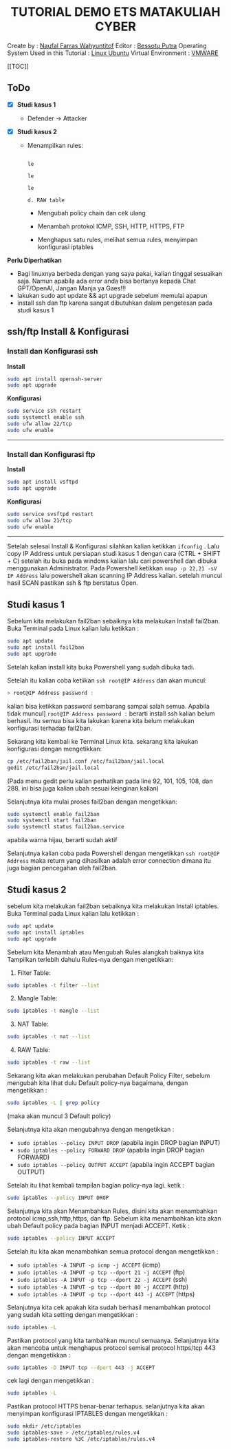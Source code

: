 <h1 align="center">TUTORIAL DEMO ETS MATAKULIAH CYBER</h1>

Create by : [Naufal Farras Wahyuntitof](https://github.com/Farrszzz)
Editor : [Bessotu Putra](https://github.com/ItokROCY)
Operating System Used in this Tutorial : [Linux Ubuntu](https://ubuntu.com/)
Virtual Environment : [VMWARE](https://www.vmware.com/)

[[TOC]]

## ToDo

- [x] **Studi kasus 1**
  - Defender -> Attacker
- [x] **Studi kasus 2**

  - Menampilkan rules:

    ```

    le

    le

    le

    d. RAW table
    ```

    - Mengubah policy chain dan cek ulang

    - Menambah protokol ICMP, SSH, HTTP, HTTPS, FTP

    - Menghapus satu rules, melihat semua rules, menyimpan konfigurasi iptables

**Perlu Diperhatikan**

- Bagi linuxnya berbeda dengan yang saya pakai, kalian tinggal sesuaikan saja. Namun apabila ada error anda bisa bertanya kepada Chat GPT/OpenAI, Jangan Manja ya Gaes!!!
- lakukan sudo apt update && apt upgrade sebelum memulai apapun
- install ssh dan ftp karena sangat dibutuhkan dalam pengetesan pada studi kasus 1

## ssh/ftp Install & Konfigurasi

### Install dan Konfigurasi ssh

**Install**

```bash
sudo apt install openssh-server
sudo apt upgrade
```

**Konfigurasi**

```bash
sudo service ssh restart
sudo systemctl enable ssh
sudo ufw allow 22/tcp
sudo ufw enable
```

---

### Install dan Konfigurasi ftp

**Install**

```bash
sudo apt install vsftpd
sudo apt upgrade
```

**Konfigurasi**

```bash
sudo service svsftpd restart
sudo ufw allow 21/tcp
sudo ufw enable
```

---

Setelah selesai Install & Konfigurasi silahkan kalian ketikkan `ifconfig` . Lalu copy IP Address untuk persiapan studi kasus 1 dengan cara (CTRL + SHIFT + C) setelah itu buka pada windows kalian lalu cari powershell dan dibuka menggunakan Administrator. Pada Powershell ketikkan `nmap -p 22,21 -sV IP Address` lalu powershell akan scanning IP Address kalian. setelah muncul hasil SCAN pastikan ssh & ftp berstatus Open.

## Studi kasus 1

Sebelum kita melakukan fail2ban sebaiknya kita melakukan Install fail2ban.
Buka Terminal pada Linux kalian lalu ketikkan :

```bash
sudo apt update
sudo apt install fail2ban
sudo apt upgrade
```

Setelah kalian install kita buka Powershell yang sudah dibuka tadi.

Setelah itu kalian coba ketiikan `ssh root@IP Address` dan akan muncul:

```powershell
> root@IP Address password :
```

kalian bisa ketikkan password sembarang sampai salah semua. Apabila tidak muncul]
`root@IP Address password :` berarti install ssh kalian belum berhasil.
Itu semua bisa kita lakukan karena kita belum melakukan konfigurasi terhadap fail2ban.

Sekarang kita kembali ke Terminal Linux kita. sekarang kita lakukan konfigurasi dengan mengetikkan:

```bash
cp /etc/fail2ban/jail.conf /etc/fail2ban/jail.local
gedit /etc/fail2ban/jail.local
```

(Pada menu gedit perlu kalian perhatikan pada line 92, 101, 105, 108, dan 288. ini bisa juga kalian ubah sesuai keinginan kalian)

Selanjutnya kita mulai proses fail2ban dengan mengetikkan:

```bash
sudo systemctl enable fail2ban
sudo systemctl start fail2ban
sudo systemctl status fail2ban.service
```

apabila warna hijau, berarti sudah aktif

Selanjutnya kalian coba pada Powershell dengan mengetikkan `ssh root@IP Address` maka return yang dihasilkan adalah error connection dimana itu juga bagian pencegahan oleh fail2ban.

## Studi kasus 2

sebelum kita melakukan fail2ban sebaiknya kita melakukan Install iptables.
Buka Terminal pada Linux kalian lalu ketikkan :

```bash
sudo apt update
sudo apt install iptables
sudo apt upgrade
```

Sebelum kita Menambah atau Mengubah Rules alangkah baiknya kita Tampilkan terlebih dahulu Rules-nya dengan mengetikkan:

1. Filter Table:

```bash
sudo iptables -t filter --list
```

2. Mangle Table:

```bash
sudo iptables -t mangle --list
```

3. NAT Table:

```bash
sudo iptables -t nat --list
```

4. RAW Table:

```bash
sudo iptables -t raw --list
```

Sekarang kita akan melakukan perubahan Default Policy Filter, sebelum mengubah kita lihat dulu Default policy-nya bagaimana, dengan mengetikkan :

```bash
sudo iptables -L | grep policy
```

(maka akan muncul 3 Default policy)

Selanjutnya kita akan mengubahnya dengan mengetikkan :

- `sudo iptables --policy INPUT DROP` (apabila ingin DROP bagian INPUT)
- `sudo iptables --policy FORWARD DROP` (apabila ingin DROP bagian FORWARD)
- `sudo iptables --policy OUTPUT ACCEPT` (apabila ingin ACCEPT bagian OUTPUT)

Setelah itu lihat kembali tampilan bagian policy-nya lagi. ketik :

```bash
sudo iptables --policy INPUT DROP
```

Selanjutnya kita akan Menambahkan Rules, disini kita akan menambahkan protocol icmp,ssh,http,https, dan ftp. Sebelum kita menambahkan kita akan ubah Default policy pada bagian INPUT menjadi ACCEPT. Ketik :

```bash
sudo iptables --policy INPUT ACCEPT
```

Setelah itu kita akan menambahkan semua protocol dengan mengetikkan :

- `sudo iptables -A INPUT -p icmp -j ACCEPT` (icmp)
- `sudo iptables -A INPUT -p tcp --dport 21 -j ACCEPT` (ftp)
- `sudo iptables -A INPUT -p tcp --dport 22 -j ACCEPT` (ssh)
- `sudo iptables -A INPUT -p tcp --dport 80 -j ACCEPT` (http)
- `sudo iptables -A INPUT -p tcp --dport 443 -j ACCEPT` (https)

Selanjutnya kita cek apakah kita sudah berhasil menambahkan protocol yang sudah kita setting dengan mengetikkan :

```bash
sudo iptables -L
```

Pastikan protocol yang kita tambahkan muncul semuanya. Selanjutnya kita akan mencoba untuk menghapus protocol semisal protocol https/tcp 443 dengan mengetikkan :

```bash
sudo iptables -D INPUT tcp --dport 443 -j ACCEPT
```

cek lagi dengan mengetikkan :

```bash
sudo iptables -L
```

Pastikan protocol HTTPS benar-benar terhapus. selanjutnya kita akan menyimpan konfigurasi IPTABLES dengan mengetikkan :

```bash
sudo mkdir /etc/iptables
sudo iptables-save > /etc/iptables/rules.v4
sudo iptables-restore %3C /etc/iptables/rules.v4
```
